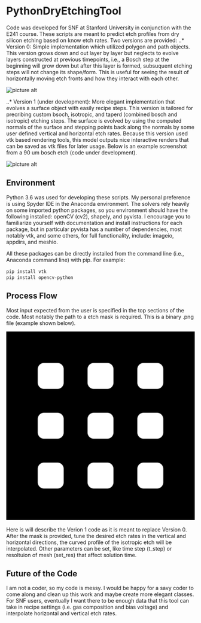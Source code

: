 # PythonDryEtchingTool
Code was developed for SNF at Stanford University in conjunction with the E241 course. These scripts are meant to predict etch profiles from dry silicon etching based on know etch rates. Two versions are provided:
..* Version 0: Simple implementation which utilized polygon and path objects. This version grows down and out layer by layer but neglects to evolve layers constructed at previous timepoints, i.e., a Bosch step at the beginning will grow down but after this layer is formed, subsuquent etching steps will not change its shape/form. This is useful for seeing the result of horizontally moving etch fronts and how they interact with each other. <br/>

![picture alt](./Figures/verion0_example.gif)

..* Version 1 (under development): More elegant implementation that evolves a surface object with easily recipe steps. This version is tailored for precribing custom bsoch, isotropic, and taperd (combined bosch and isotropic) etching steps. The surface is evolved by using the computed normals  of the surface and stepping points back along the normals by some user defined vertical and horizontal etch rates. Because this version used vtk based rendering tools, this model outputs nice interactive renders that can be saved as vtk files for later usage. Below is an example screenshot from a 90 um bosch etch (code under development). <br/>

![picture alt](./Figures/verion1_example.png)

## Environment
Python 3.6 was used for developing these scripts. My personal preference is using Spyder IDE in the Anaconda environment. The solvers rely heavily on some imported python packages, so you environment should have the following installed: openCV (cv2), shapely, and pyvista. I encourage you to familiarize yourself with documentation and install instructions for each package, but in particular pyvista has a number of dependencies, most notably vtk, and some others, for full functionality, include: imageio, appdirs, and meshio.

All these packages can be directly installed from the command line (i.e., Anaconda command line) with pip. For example:
```
pip install vtk
pip install opencv-python
```

## Process Flow
Most input expected from the user is specified in the top sections of the code. Most notably the path to a etch mask is required. This is a binary .png file (example shown below). <br/>

![picture alt](./ExampleMasks/fillet_sq_example_mask.png)
 
Here is will describe the Verion 1 code as it is meant to replace Version 0. After the mask is provided, tune the desired etch rates in the vertical and horizontal directions, the curved profile of the isotropic etch will be interpolated. Other parameters can be set, like time step (t_step) or resoltuion of mesh (set_res) that affect solution time. 

## Future of the Code
I am not a coder, so my code is messy. I would be happy for a savy coder to come along and clean up this work and maybe create more elegant classes. For SNF users, eventually I want there to be enough data that this tool can take in recipe settings (i.e. gas composition and bias voltage) and interpolate horizontal and vertical etch rates. 
